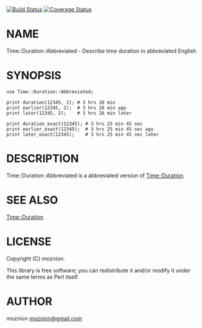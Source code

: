 [![Build Status](https://travis-ci.org/moznion/Time-Duration-Abbreviated.png?branch=master)](https://travis-ci.org/moznion/Time-Duration-Abbreviated) [![Coverage Status](https://coveralls.io/repos/moznion/Time-Duration-Abbreviated/badge.png?branch=master)](https://coveralls.io/r/moznion/Time-Duration-Abbreviated?branch=master)
# NAME

Time::Duration::Abbreviated - Describe time duration in abbreviated English

# SYNOPSIS

    use Time::Duration::Abbreviated;

    print duration(12345, 2); # 3 hrs 26 min
    print earlier(12345, 2);  # 3 hrs 26 min ago
    print later(12345, 2);    # 3 hrs 26 min later

    print duration_exact(12345); # 3 hrs 25 min 45 sec
    print earlier_exact(12345);  # 3 hrs 25 min 45 sec ago
    print later_exact(12345);    # 3 hrs 25 min 45 sec later

# DESCRIPTION

Time::Duration::Abbreviated is a abbreviated version of [Time::Duration](https://metacpan.org/pod/Time::Duration).

# SEE ALSO

[Time::Duration](https://metacpan.org/pod/Time::Duration)

# LICENSE

Copyright (C) moznion.

This library is free software; you can redistribute it and/or modify
it under the same terms as Perl itself.

# AUTHOR

moznion <moznion@gmail.com>
